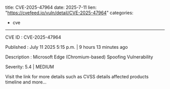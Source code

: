  
title: CVE-2025-47964
date: 2025-7-11
lien: "https://cvefeed.io/vuln/detail/CVE-2025-47964"
categories:
  - cve
---

CVE ID : CVE-2025-47964

Published :  July 11
2025
5:15 p.m. | 9 hours
13 minutes ago

Description : Microsoft Edge (Chromium-based) Spoofing Vulnerability

Severity: 5.4 | MEDIUM

Visit the link for more details
such as CVSS details
affected products
timeline
and more...
